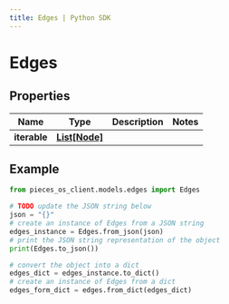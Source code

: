 ```yaml
---
title: Edges | Python SDK
---
```


# Edges


## Properties

Name | Type | Description | Notes
------------ | ------------- | ------------- | -------------
**iterable** | [**List[Node]**](Node) |  | 

## Example

```python
from pieces_os_client.models.edges import Edges

# TODO update the JSON string below
json = "{}"
# create an instance of Edges from a JSON string
edges_instance = Edges.from_json(json)
# print the JSON string representation of the object
print(Edges.to_json())

# convert the object into a dict
edges_dict = edges_instance.to_dict()
# create an instance of Edges from a dict
edges_form_dict = edges.from_dict(edges_dict)
```


